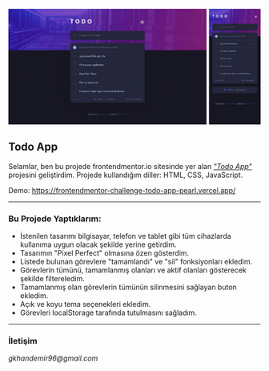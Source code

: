 ![Todo App](./todo-app.gif)

## Todo App

Selamlar, ben bu projede frontendmentor.io sitesinde yer alan [_"Todo App"_](https://www.frontendmentor.io/challenges/todo-app-Su1_KokOW) projesini geliştirdim. Projede kullandığım diller: HTML, CSS, JavaScript.

Demo: https://frontendmentor-challenge-todo-app-pearl.vercel.app/ 

---

### Bu Projede Yaptıklarım:

- İstenilen tasarımı bilgisayar, telefon ve tablet gibi tüm cihazlarda kullanıma uygun olacak şekilde yerine getirdim.
- Tasarımın "Pixel Perfect" olmasına özen gösterdim.
- Listede bulunan görevlere "tamamlandı" ve "sil" fonksiyonları ekledim.
- Görevlerin tümünü, tamamlanmış olanları ve aktif olanları gösterecek şekilde filtereledim.
- Tamamlanmış olan görevlerin tümünün silinmesini sağlayan buton ekledim.
- Açık ve koyu tema seçenekleri ekledim.
- Görevleri localStorage tarafında tutulmasını sağladım.

---

### İletişim

_gkhandemir96@gmail.com_
